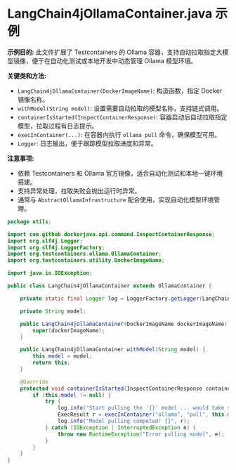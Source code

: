 # LangChain4jOllamaContainer.java 示例

**示例目的:**
此文件扩展了 Testcontainers 的 Ollama 容器，支持自动拉取指定大模型镜像，便于在自动化测试或本地开发中动态管理 Ollama 模型环境。

**关键类和方法:**
- `LangChain4jOllamaContainer(DockerImageName)`: 构造函数，指定 Docker 镜像名称。
- `withModel(String model)`: 设置需要自动拉取的模型名称，支持链式调用。
- `containerIsStarted(InspectContainerResponse)`: 容器启动后自动拉取指定模型，拉取过程有日志提示。
- `execInContainer(...)`: 在容器内执行 `ollama pull` 命令，确保模型可用。
- `Logger`: 日志输出，便于跟踪模型拉取进度和异常。

**注意事项:**
- 依赖 Testcontainers 和 Ollama 官方镜像，适合自动化测试和本地一键环境搭建。
- 支持异常处理，拉取失败会抛出运行时异常。
- 通常与 `AbstractOllamaInfrastructure` 配合使用，实现自动化模型环境管理。

```java
package utils;

import com.github.dockerjava.api.command.InspectContainerResponse;
import org.slf4j.Logger;
import org.slf4j.LoggerFactory;
import org.testcontainers.ollama.OllamaContainer;
import org.testcontainers.utility.DockerImageName;

import java.io.IOException;

public class LangChain4jOllamaContainer extends OllamaContainer {

    private static final Logger log = LoggerFactory.getLogger(LangChain4jOllamaContainer.class);

    private String model;

    public LangChain4jOllamaContainer(DockerImageName dockerImageName) {
        super(dockerImageName);
    }

    public LangChain4jOllamaContainer withModel(String model) {
        this.model = model;
        return this;
    }

    @Override
    protected void containerIsStarted(InspectContainerResponse containerInfo) {
        if (this.model != null) {
            try {
                log.info("Start pulling the '{}' model ... would take several minutes ...", this.model);
                ExecResult r = execInContainer("ollama", "pull", this.model);
                log.info("Model pulling competed! {}", r);
            } catch (IOException | InterruptedException e) {
                throw new RuntimeException("Error pulling model", e);
            }
        }
    }
}
